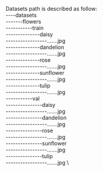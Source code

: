 Datasets path is described as follow:  \
----datasets  \
-------flowers  \
-----------train  \
--------------daisy  \
-----------------.......jpg  \
--------------dandelion  \
-----------------.......jpg  \
--------------rose  \
-----------------.......jpg  \
--------------sunflower  \
-----------------.......jpg  \
--------------tulip  \
-----------------.......jpg  \
-----------val  \
---------------daisy  \
-----------------.......jpg  \
---------------dandelion  \
-----------------.......jpg  \
---------------rose  \
-----------------.......jpg  \
---------------sunflower  \
-----------------.......jpg  \
---------------tulip  \
-----------------.......jpg  \
